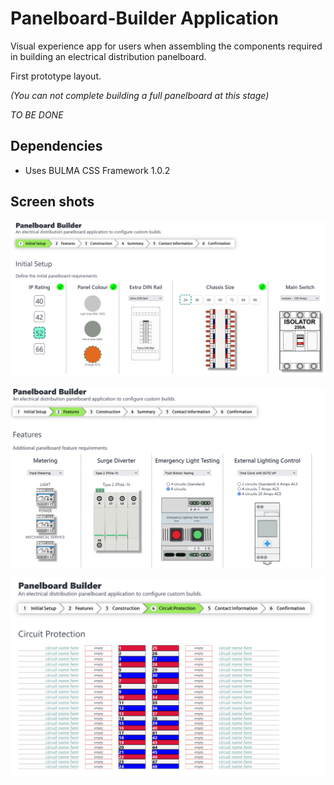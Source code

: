 # Panelboard-Builder Application
Visual experience app for users when assembling the components required in building an electrical distribution panelboard.

First prototype layout.

_(You can not complete building a full panelboard at this stage)_

*TO BE DONE*

## Dependencies
- Uses BULMA CSS Framework 1.0.2

## Screen shots
![my image](/screenshots/Screenshot1.png)

![my image](/screenshots/Screenshot2.png)

![my image](/screenshots/Screenshot3.png)
